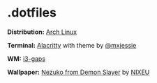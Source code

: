 # .dotfiles
**Distribution:** [Arch Linux](https://archlinux.org/)

**Terminal:** [Alacritty](https://github.com/alacritty/alacritty) with theme by [@mxjessie](https://github.com/mxjessie/alacritty-fairyfloss)

**WM:** [i3-gaps](https://github.com/Airblader/i3)

**Wallpaper:** [Nezuko from Demon Slayer](https://www.artstation.com/artwork/58yL48) by [NIXEU](https://www.artstation.com/nixeu)
